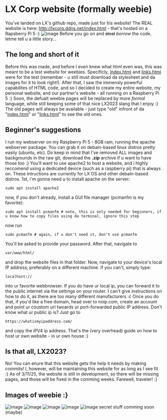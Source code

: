 # LX Corp website (formally weebie)
You've landed on LX's github repo, made just for his website!
The REAL website is here: http://lxcorp.ddns.net/index.html - that's hosted on a Rapsberry Pi 5 :}
![image](https://github.com/user-attachments/assets/3abea029-5aba-4f7d-bf19-af3566571a5b)
Before you go on and ~~steal~~ *borrow* the code, letme tell u a little story...
## The long and short of it
Before this was made, and before I even knew what html even was, this was meant to be a test website for weebies. Specificly, [Index.html]([https://pages.github.com/](https://github.com/LX-WR/LX-Corp-Website-formally-weebie-/blob/main/index.html)) and [links.html]([https://pages.github.com/](https://github.com/LX-WR/LX-Corp-Website-formally-weebie-/blob/main/links.html)) were for the test (remember - u still must download da stylesheet and da images for it to look right!).
After that, I saw the immensly powerful capabilites of HTML code, and so I decided to create my entire website, my personal website, and our partner's website - all running on a Raspberry Pi 5 :}
Soon, the defualt weebie pages will be replaced by more *formal* language, while still keeping some of that nice LX2023 slang that I enjoy :} The old pages will always be available - just type "old" infront of da "[index.html]([https://pages.github.com/](https://github.com/LX-WR/LX-Corp-Website-formally-weebie-/blob/main/index.html))" or "[links.html]([https://pages.github.com/](https://github.com/LX-WR/LX-Corp-Website-formally-weebie-/blob/main/links.html))" to see the old ones.
## Beginner's suggestions
I run my webserver on my Raspberry Pi 5 - 8GB ram, running the apache webserver package. You can grab it on debain-based linux distros pretty easily (ubuntu, etc).  Do keep in mind that I've removed ALL images and backgrounds in the raw git, download the **.zip** archive if u want to have those too :}
You'll want to use apache2 to host a website, and i highly reccomend using a dedicated device (such as a raspberry pi) that is always on. 
These intructions are currently for LX OS and other debain-based distros.
1st, i'm gonna need u to install apache on the server:
```
sudo apt install apache2
```
now, if you don't already, install a GUI file manager (pcmanfm is my favorite):
```
sudo apt install pcmanfm # note, this is only needed for beginners, if u know how to copy files using da terminal, ignore this step
```
now run
```
sudo pcmanfm # again, if u don't need it, don't use pcmanfm
```
You'll be asked to provide your password. After that, navigate to
```
var/www/html/
```
and drop the website files in that folder. Now, navigate to your device's local IP address, preferably on a different machine. If you can't, simply type:
```
localhost://
```
into ur favorite webbrowser. If you do have ur local ip, you can forward it to the public internet via the settings on your router. I can't give instructions on how to do it, as there are too many different manufacturers :c 
Once you do that, if you'd like a free domain, head over to noip.com, create an account and point ur coustom url twoards ur port-forwarded public IP address. Don't know what ur public ip is? Just go to
```
https://whatismyipaddress.com/
```
and copy the iPV4 ip address.
That's the (very overhead) guide on how to host ur own website - in ur own house :}
## Is that all, LX2023?
No! You can enure that this website gets the help it needs by making commits! I, however, will be maintaining this website for as long as I see fit :} As of 3/11/25, the website is still in development, so there will be missing pages, and those will be fixed in the comming weeks. Farewell, traveler! :}
## Images of weebie :}
![image](https://github.com/user-attachments/assets/3abea029-5aba-4f7d-bf19-af3566571a5b)
![image](https://github.com/user-attachments/assets/86c71303-f7e3-45b9-a52d-f0929ab0c066)
![image](https://github.com/user-attachments/assets/e80023d3-de2d-407c-8931-83c919f6f901)
![image](https://github.com/user-attachments/assets/a4871113-30bf-4e1b-8726-95eb08b27dc0)
![image](https://github.com/user-attachments/assets/3da95c50-e199-4c5b-b380-f738344efc76)
secret stuff comming soon (maybe)






